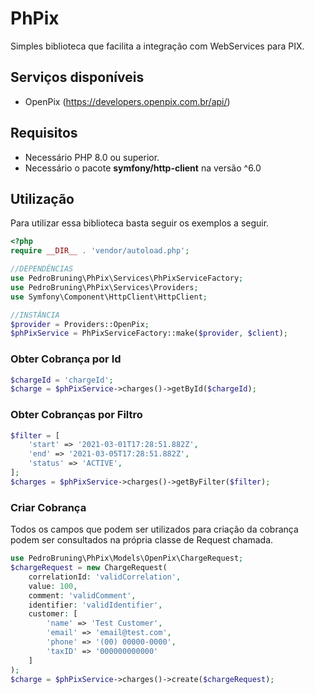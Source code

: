 # PhPix 

Simples biblioteca que facilita a integração com WebServices para PIX.

## Serviços disponíveis

- OpenPix (<https://developers.openpix.com.br/api/>)

## Requisitos
- Necessário PHP 8.0 ou superior.
- Necessário o pacote **symfony/http-client** na versão ^6.0

## Utilização

Para utilizar essa biblioteca basta seguir os exemplos a seguir.

```php 
<?php
require __DIR__ . 'vendor/autoload.php';

//DEPENDÊNCIAS
use PedroBruning\PhPix\Services\PhPixServiceFactory;
use PedroBruning\PhPix\Services\Providers;
use Symfony\Component\HttpClient\HttpClient; 

//INSTÂNCIA
$provider = Providers::OpenPix;
$phPixService = PhPixServiceFactory::make($provider, $client);
```

### Obter Cobrança por Id
```php
$chargeId = 'chargeId';
$charge = $phPixService->charges()->getById($chargeId);
```

### Obter Cobranças por Filtro

```php
$filter = [
    'start' => '2021-03-01T17:28:51.882Z',
    'end' => '2021-03-05T17:28:51.882Z',
    'status' => 'ACTIVE',
];
$charges = $phPixService->charges()->getByFilter($filter);
```

### Criar Cobrança
Todos os campos que podem ser utilizados para criação da cobrança podem ser consultados na própria classe de Request chamada.
```php
use PedroBruning\PhPix\Models\OpenPix\ChargeRequest;
$chargeRequest = new ChargeRequest(
    correlationId: 'validCorrelation',
    value: 100,
    comment: 'validComment',
    identifier: 'validIdentifier',
    customer: [
        'name' => 'Test Customer',
        'email' => 'email@test.com',
        'phone' => '(00) 00000-0000',
        'taxID' => '000000000000'
    ]
);
$charge = $phPixService->charges()->create($chargeRequest);
```
